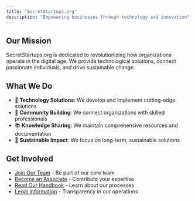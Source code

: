 ```yaml
---
title: "SecretStartups.org"
description: "Empowering businesses through technology and innovation"
---
```


## Our Mission

SecretStartups.org is dedicated to revolutionizing how organizations operate in the digital age. We provide technological solutions, connect passionate individuals, and drive sustainable change.

## What We Do

- 🚀 **Technology Solutions**: We develop and implement cutting-edge solutions
- 🤝 **Community Building**: We connect organizations with skilled professionals
- 📚 **Knowledge Sharing**: We maintain comprehensive resources and documentation
- 🌱 **Sustainable Impact**: We focus on long-term, sustainable solutions

## Get Involved

- [Join Our Team](/teams) - Be part of our core team
- [Become an Associate](/associates) - Contribute your expertise
- [Read Our Handbook](/handbook) - Learn about our processes
- [Legal Information](/legals) - Transparency in our operations